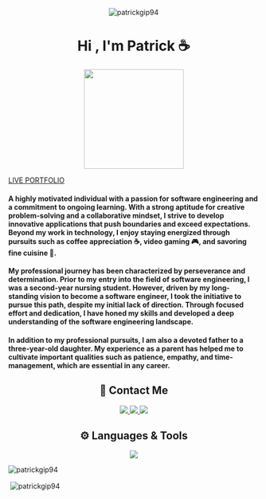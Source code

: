 <p align="center"> <img src="https://komarev.com/ghpvc/?username=patrickgip94&label=Profile%20views&color=0e75b6&style=flat" alt="patrickgip94" /> </p>

<p align="center">
  <h1 align="center">Hi , I'm Patrick ☕</h1>
  <p align="center">
    <img src="https://user-images.githubusercontent.com/102221024/201450300-c1a3cfeb-d665-4540-890c-cbe99f09050a.gif" width="200" height="200"/>
  </p>
</p>

[LIVE PORTFOLIO](https://patrickgip94.vercel.app/)


<h4>A highly motivated individual with a passion for software engineering and a commitment to ongoing learning. With a strong aptitude for creative problem-solving and a collaborative mindset, I strive to develop innovative applications that push boundaries and exceed expectations. Beyond my work in technology, I enjoy staying energized through pursuits such as coffee appreciation ☕, video gaming 🎮, and savoring fine cuisine 🍣.</h4>


<h4>My professional journey has been characterized by perseverance and determination. Prior to my entry into the field of software engineering, I was a second-year nursing student. However, driven by my long-standing vision to become a software engineer, I took the initiative to pursue this path, despite my initial lack of direction. Through focused effort and dedication, I have honed my skills and developed a deep understanding of the software engineering landscape.</h4>

<h4>In addition to my professional pursuits, I am also a devoted father to a three-year-old daughter. My experience as a parent has helped me to cultivate important qualities such as patience, empathy, and time-management, which are essential in any career.</h4>

<h2 align="center">📧 Contact Me</h2>
<p align="center">
  <a href="mailto:gippatrick@gmail.com" >
    <img src="https://img.shields.io/badge/Gmail-D14836?style=for-the-badge&logo=gmail&logoColor=white"/>
  </a>
  <a href="https://www.linkedin.com/in/patrickgip94/" >
    <img src="https://img.shields.io/badge/linkedin-%230077B5.svg?style=for-the-badge&logo=linkedin&logoColor=white"/>
  </a>
  <a href="https://angel.co/u/patrick-gip" >
    <img src="https://img.shields.io/badge/AngelList-000000?style=for-the-badge&logo=AngelList&logoColor=white"/>
  </a>
</p>

<h2 align="center">⚙️ Languages & Tools</h2>
<p align="center">
  <a href="https://skillicons.dev">
    <img src="https://skillicons.dev/icons?i=js,html,css,sass,tailwind,react,redux,express,nodejs,mongodb" />
  </a>
</p>

<p><img align="center" src="https://github-readme-stats.vercel.app/api/top-langs?username=patrickgip94&show_icons=true&locale=en&layout=compact" alt="patrickgip94" /></p>

<p>&nbsp;<img align="center" src="https://github-readme-stats.vercel.app/api?username=patrickgip94&show_icons=true&locale=en" alt="patrickgip94" /></p>
